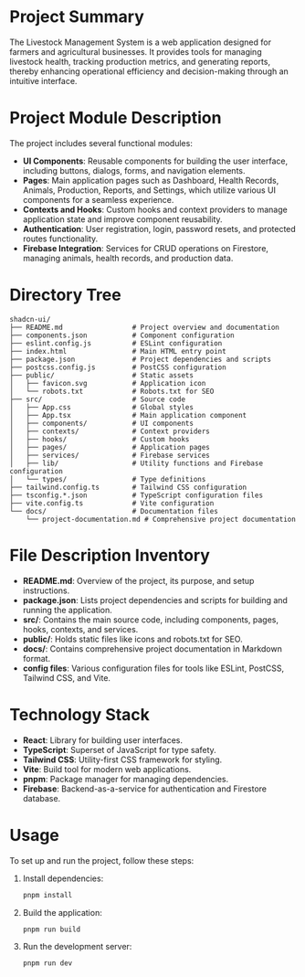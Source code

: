 # Project Summary
The Livestock Management System is a web application designed for farmers and agricultural businesses. It provides tools for managing livestock health, tracking production metrics, and generating reports, thereby enhancing operational efficiency and decision-making through an intuitive interface.

# Project Module Description
The project includes several functional modules:
- **UI Components**: Reusable components for building the user interface, including buttons, dialogs, forms, and navigation elements.
- **Pages**: Main application pages such as Dashboard, Health Records, Animals, Production, Reports, and Settings, which utilize various UI components for a seamless experience.
- **Contexts and Hooks**: Custom hooks and context providers to manage application state and improve component reusability.
- **Authentication**: User registration, login, password resets, and protected routes functionality.
- **Firebase Integration**: Services for CRUD operations on Firestore, managing animals, health records, and production data.

# Directory Tree
```
shadcn-ui/
├── README.md                 # Project overview and documentation
├── components.json           # Component configuration
├── eslint.config.js          # ESLint configuration
├── index.html                # Main HTML entry point
├── package.json              # Project dependencies and scripts
├── postcss.config.js         # PostCSS configuration
├── public/                   # Static assets
│   ├── favicon.svg           # Application icon
│   └── robots.txt            # Robots.txt for SEO
├── src/                      # Source code
│   ├── App.css               # Global styles
│   ├── App.tsx               # Main application component
│   ├── components/           # UI components
│   ├── contexts/             # Context providers
│   ├── hooks/                # Custom hooks
│   ├── pages/                # Application pages
│   ├── services/             # Firebase services
│   ├── lib/                  # Utility functions and Firebase configuration
│   └── types/                # Type definitions
├── tailwind.config.ts        # Tailwind CSS configuration
├── tsconfig.*.json           # TypeScript configuration files
├── vite.config.ts            # Vite configuration
└── docs/                     # Documentation files
    └── project-documentation.md # Comprehensive project documentation
```

# File Description Inventory
- **README.md**: Overview of the project, its purpose, and setup instructions.
- **package.json**: Lists project dependencies and scripts for building and running the application.
- **src/**: Contains the main source code, including components, pages, hooks, contexts, and services.
- **public/**: Holds static files like icons and robots.txt for SEO.
- **docs/**: Contains comprehensive project documentation in Markdown format.
- **config files**: Various configuration files for tools like ESLint, PostCSS, Tailwind CSS, and Vite.

# Technology Stack
- **React**: Library for building user interfaces.
- **TypeScript**: Superset of JavaScript for type safety.
- **Tailwind CSS**: Utility-first CSS framework for styling.
- **Vite**: Build tool for modern web applications.
- **pnpm**: Package manager for managing dependencies.
- **Firebase**: Backend-as-a-service for authentication and Firestore database.

# Usage
To set up and run the project, follow these steps:
1. Install dependencies:
   ```bash
   pnpm install
   ```
2. Build the application:
   ```bash
   pnpm run build
   ```
3. Run the development server:
   ```bash
   pnpm run dev
   ```
